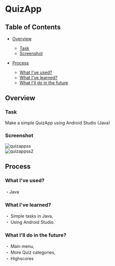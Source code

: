# QuizApp

## Table of Contents

* [Overview](#overview)
  * [Task](#task)
  * [Screenshot](#screenshot)

* [Process](#process)
  * [What I've used?](#wiu)
  * [What I've learned?](#wil)
  * [What I'll do in the future](#wif)

<a name="overview"/>

## Overview

<a name="task"/>

### Task

Make a simple QuizApp using Android Studio (Java)

<a name="screenshot"/>

### Screenshot

![quizappss](https://user-images.githubusercontent.com/100945614/214907068-8d87f0dc-adcc-4734-9e79-aac05a8cc50b.jpg) <br>
![quizappss2](https://user-images.githubusercontent.com/100945614/214907101-85c55670-914c-4142-a3e1-dc3a3a9ae423.png)


<a name="process"/>

## Process

<a name="wiu"/>

### What I've used?

・Java

<a name="wil"/>

### What I've learned?

・ Simple tasks in Java, <br>
・ Using Android Studio.

<a name="wif"/>

### What I'll do in the future?

・ Main menu, <br>
・ More Quiz categories, <br>
・ Highscores
